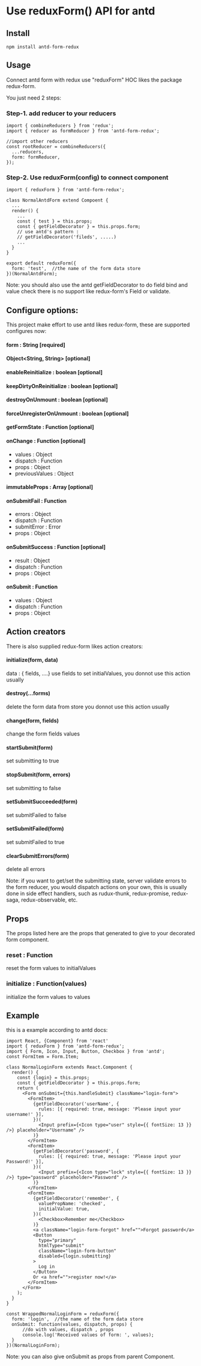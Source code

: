 # Use reduxForm() API for antd


## Install

```
npm install antd-form-redux
```

## Usage 
Connect antd form with redux use "reduxForm" HOC likes the package redux-form. 

You just need 2 steps:

### Step-1. add reducer to your reducers
```
import { combineReducers } from 'redux';
import { reducer as formReducer } from 'antd-form-redux';

//import other reducers
const rootReducer = combineReducers({
  ...reducers,
  form: formReducer,
});

```

### Step-2. Use reduxForm(config) to connect component 
```
import { reduxForm } from 'antd-form-redux';

class NormalAntdForm extend Compoent {
  ...
  render() {
    ...
    const { test } = this.props;
    const { getFieldDecorator } = this.props.form;  
    // use antd's pattern :
    // getFieldDecorator('fileds', .....)
    ...
  }
}

export default reduxForm({
  form: 'test',  //the name of the form data store 
})(NormalAntdForm);

```

Note: you should also use the antd getFieldDecorator to do field bind and value check
there is no support like redux-form's Field or validate.

## Configure options:

This project make effort to use antd likes redux-form, these are supported configures now: 

#### form : String [required]
#### Object<String, String> [optional]
#### enableReinitialize : boolean [optional] 
#### keepDirtyOnReinitialize : boolean [optional] 
#### destroyOnUnmount : boolean [optional]
#### forceUnregisterOnUnmount : boolean [optional]
#### getFormState : Function [optional]
#### onChange : Function [optional]  
- values : Object
- dispatch : Function
- props : Object
- previousValues : Object
#### immutableProps : Array<String> [optional]
#### onSubmitFail : Function 
- errors : Object
- dispatch : Function
- submitError : Error
- props : Object
#### onSubmitSuccess : Function [optional]
- result : Object
- dispatch : Function
- props : Object 
#### onSubmit : Function
- values : Object
- dispatch : Function
- props : Object


## Action creators

There is also supplied redux-form likes action creators:

#### initialize(form, data) 
data : { fields, ....} 
use fields to set initialValues, you donnot use this action usually

#### destroy(...forms) 
delete the form data from store
you donnot use this action usually

#### change(form, fields) 
change the form fields values

#### startSubmit(form)
set submitting to true
#### stopSubmit(form, errors)
set submitting to false
#### setSubmitSucceeded(form)
set submitFailed to false
#### setSubmitFailed(form)
set submitFailed to true
#### clearSubmitErrors(form)
delete all errors


Note:
if you want to get/set the submitting state, server validate errors to the form reducer, 
you would dispatch actions on your own, this is usually done in side effect handlers,
such as rudux-thunk, redux-promise, redux-saga, redux-observable, etc.

## Props
The props listed here are the props that generated to give to your decorated form component. 

### reset : Function  
reset the form values to initialValues

### initialize : Function(values)
initialize the form values to values

## Example

this is a example according to antd docs: 

```
import React, {Component} from 'react'
import { reduxForm } from 'antd-form-redux';
import { Form, Icon, Input, Button, Checkbox } from 'antd';
const FormItem = Form.Item;

class NormalLoginForm extends React.Component {
  render() {
    const {login} = this.props;
    const { getFieldDecorator } = this.props.form;
    return (
      <Form onSubmit={this.handleSubmit} className="login-form">
        <FormItem>
          {getFieldDecorator('userName', {
            rules: [{ required: true, message: 'Please input your username!' }],
          })(
            <Input prefix={<Icon type="user" style={{ fontSize: 13 }} />} placeholder="Username" />
          )}
        </FormItem>
        <FormItem>
          {getFieldDecorator('password', {
            rules: [{ required: true, message: 'Please input your Password!' }],
          })(
            <Input prefix={<Icon type="lock" style={{ fontSize: 13 }} />} type="password" placeholder="Password" />
          )}
        </FormItem>
        <FormItem>
          {getFieldDecorator('remember', {
            valuePropName: 'checked',
            initialValue: true,
          })(
            <Checkbox>Remember me</Checkbox>
          )}
          <a className="login-form-forgot" href="">Forgot password</a>
          <Button 
            type="primary" 
            htmlType="submit" 
            className="login-form-button"
            disabled={login.submitting}
          >
            Log in
          </Button>
          Or <a href="">register now!</a>
        </FormItem>
      </Form>
    );
  }
}

const WrappedNormalLoginForm = reduxForm({
  form: 'login',  //the name of the form data store 
  onSubmit: function(values, dispatch, props) {
      //do with values, dispatch , props
      console.log('Received values of form: ', values);
  }
})(NormalLoginForm);

```

Note: you can also give onSubmit as props from parent Component.



